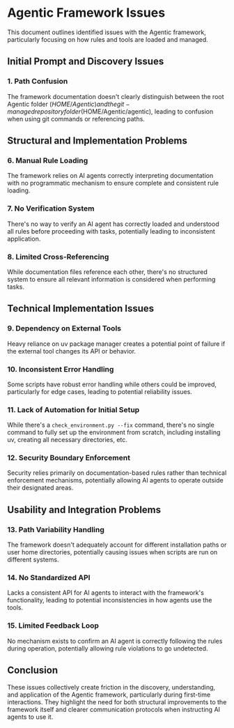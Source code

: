 # Agentic Framework Issues

This document outlines identified issues with the Agentic framework, particularly focusing on how rules and tools are loaded and managed.

## Initial Prompt and Discovery Issues

### 1. Path Confusion
The framework documentation doesn't clearly distinguish between the root Agentic folder ($HOME/Agentic) and the git-managed repository folder ($HOME/Agentic/agentic), leading to confusion when using git commands or referencing paths.

## Structural and Implementation Problems

### 6. Manual Rule Loading
The framework relies on AI agents correctly interpreting documentation with no programmatic mechanism to ensure complete and consistent rule loading.

### 7. No Verification System
There's no way to verify an AI agent has correctly loaded and understood all rules before proceeding with tasks, potentially leading to inconsistent application.

### 8. Limited Cross-Referencing
While documentation files reference each other, there's no structured system to ensure all relevant information is considered when performing tasks.

## Technical Implementation Issues

### 9. Dependency on External Tools
Heavy reliance on uv package manager creates a potential point of failure if the external tool changes its API or behavior.

### 10. Inconsistent Error Handling
Some scripts have robust error handling while others could be improved, particularly for edge cases, leading to potential reliability issues.

### 11. Lack of Automation for Initial Setup
While there's a `check_environment.py --fix` command, there's no single command to fully set up the environment from scratch, including installing uv, creating all necessary directories, etc.

### 12. Security Boundary Enforcement
Security relies primarily on documentation-based rules rather than technical enforcement mechanisms, potentially allowing AI agents to operate outside their designated areas.

## Usability and Integration Problems

### 13. Path Variability Handling
The framework doesn't adequately account for different installation paths or user home directories, potentially causing issues when scripts are run on different systems.

### 14. No Standardized API
Lacks a consistent API for AI agents to interact with the framework's functionality, leading to potential inconsistencies in how agents use the tools.

### 15. Limited Feedback Loop
No mechanism exists to confirm an AI agent is correctly following the rules during operation, potentially allowing rule violations to go undetected.

## Conclusion

These issues collectively create friction in the discovery, understanding, and application of the Agentic framework, particularly during first-time interactions. They highlight the need for both structural improvements to the framework itself and clearer communication protocols when instructing AI agents to use it.
